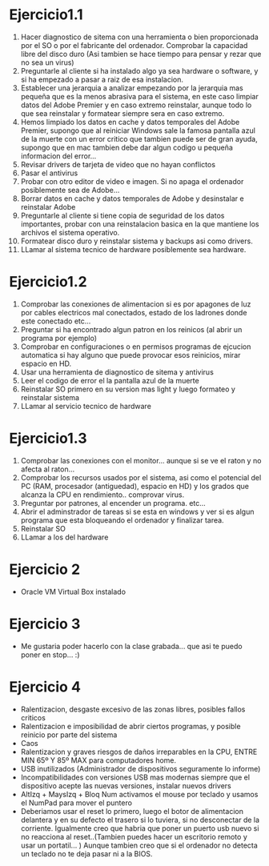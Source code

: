 # Ejercicio1.1
1. Hacer diagnostico de sitema con una herramienta o bien proporcionada por el SO o por el fabricante del ordenador. Comprobar la capacidad libre del disco duro (Asi tambien se hace tiempo para pensar y rezar que no sea un virus)
2. Preguntarle al cliente si ha instalado algo ya sea hardware o software, y si ha empezado a pasar a raiz de esa instalacion.
3. Establecer una jerarquia a analizar empezando por la jerarquia mas pequeña que es la menos abrasiva para el sistema, en este caso limpiar datos del Adobe Premier y en caso extremo reinstalar, aunque todo lo que sea reinstalar y formatear siempre sera en caso extremo.
4. Hemos limpiado los datos en cache y datos temporales del Adobe Premier, supongo que al reiniciar Windows sale la famosa pantalla azul de la muerte con un error critico que tambien puede ser de gran ayuda, supongo que en mac tambien debe dar algun codigo u pequeña informacion del error...
5. Revisar drivers de tarjeta de video que no hayan conflictos
6. Pasar el antivirus
7. Probar con otro editor de video e imagen. Si no apaga el ordenador posiblemente sea de Adobe...
7. Borrar datos en cache y datos temporales de Adobe y desinstalar e reinstalar Adobe
8. Preguntarle al cliente si tiene copia de seguridad de los datos importantes, probar con una reinstalacion basica en la que mantiene los archivos el sistema operativo.
9. Formatear disco duro y reinstalar sistema y backups asi como drivers.
10. LLamar al sistema tecnico de hardware posiblemente sea hardware.

# Ejercicio1.2
1. Comprobar las conexiones de alimentacion si es por apagones de luz por cables electricos mal conectados, estado de los ladrones donde este conectado etc...
2. Preguntar si ha encontrado algun patron en los reinicos (al abrir un programa por ejemplo)
3. Comprobar en configuraciones o en permisos programas de ejcucion automatica si hay alguno que puede provocar esos reinicios, mirar espacio en HD.
4. Usar una herramienta de diagnostico de sitema y antivirus
5. Leer el codigo de error el la pantalla azul de la muerte
6. Reinstalar SO primero en su version mas light y luego formateo y reinstalar sistema
7. LLamar al servicio tecnico de hardware

# Ejercicio1.3
1. Comprobar las conexiones con el monitor... aunque si se ve el raton y no afecta al raton...
1. Comprobar los recursos usados por el sistema, asi como el potencial del PC (RAM, procesador (antiguedad), espacio en HD) y los grados que alcanza la CPU en rendimiento.. comprovar virus.
2. Preguntar por patrones, al encender un programa. etc...
3. Abrir el adminstrador de tareas si se esta en windows y ver si es algun programa que esta bloqueando el ordenador y finalizar tarea.
4. Reinstalar SO
5. LLamar a los del hardware

# Ejercicio 2
* Oracle VM Virtual Box instalado

# Ejercicio 3
* Me gustaria poder hacerlo con la clase grabada... que asi te puedo poner en stop... :)

# Ejercicio 4
* Ralentizacion, desgaste excesivo de las zonas libres, posibles fallos criticos
* Ralentizacion e imposibilidad de abrir ciertos programas, y posible reinicio por parte del sistema
* Caos
* Ralentizacion y graves riesgos de daños irreparables en la CPU, ENTRE MIN 65º Y 85º MAX para computadores home.
* USB inutilizados (Administrador de dispositivos seguramente lo informe)
* Incompatibilidades con versiones USB mas modernas siempre que el dispositivo acepte las nuevas versiones, instalar nuevos drivers
* AltIzq + MaysIzq + Bloq Num activamos el mouse por teclado y usamos el NumPad para mover el puntero
* Deberiamos usar el reset lo primero, luego el botor de alimentacion delantera y en su defecto el trasero si lo tuviera, si no desconectar de la corriente. Igualmente creo que habria que poner un puerto usb nuevo si no reacciona al reset..(Tambien puedes hacer un escritorio remoto y usar un portatil... ) Aunque tambien creo que si el ordenador no detecta un teclado no te deja pasar ni a la BIOS.

